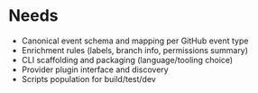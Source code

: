 # Needs

- Canonical event schema and mapping per GitHub event type
- Enrichment rules (labels, branch info, permissions summary)
- CLI scaffolding and packaging (language/tooling choice)
- Provider plugin interface and discovery
- Scripts population for build/test/dev

